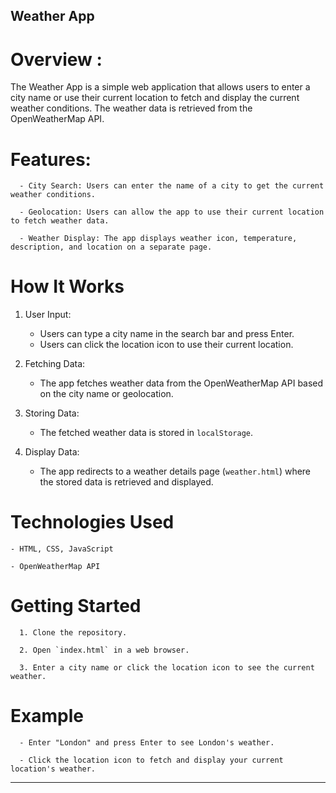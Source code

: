 
## Weather App 

# Overview :
The Weather App is a simple web application that allows users to enter a city name or use their current location to fetch and display the current weather conditions. The weather data is retrieved from the OpenWeatherMap API.

# Features:

      - City Search: Users can enter the name of a city to get the current weather conditions.
      
      - Geolocation: Users can allow the app to use their current location to fetch weather data.
      
      - Weather Display: The app displays weather icon, temperature, description, and location on a separate page.

# How It Works
1. User Input: 
     - Users can type a city name in the search bar and press Enter.
     - Users can click the location icon to use their current location.
       
2. Fetching Data: 
   - The app fetches weather data from the OpenWeatherMap API based on the city name or geolocation.

3. Storing Data: 
   - The fetched weather data is stored in `localStorage`.

4. Display Data: 
   - The app redirects to a weather details page (`weather.html`) where the stored data is retrieved and displayed.

# Technologies Used

    - HTML, CSS, JavaScript
    
    - OpenWeatherMap API

# Getting Started

      1. Clone the repository.
      
      2. Open `index.html` in a web browser.
      
      3. Enter a city name or click the location icon to see the current weather.
      

# Example

      - Enter "London" and press Enter to see London's weather.
      
      - Click the location icon to fetch and display your current location's weather.
      

---
